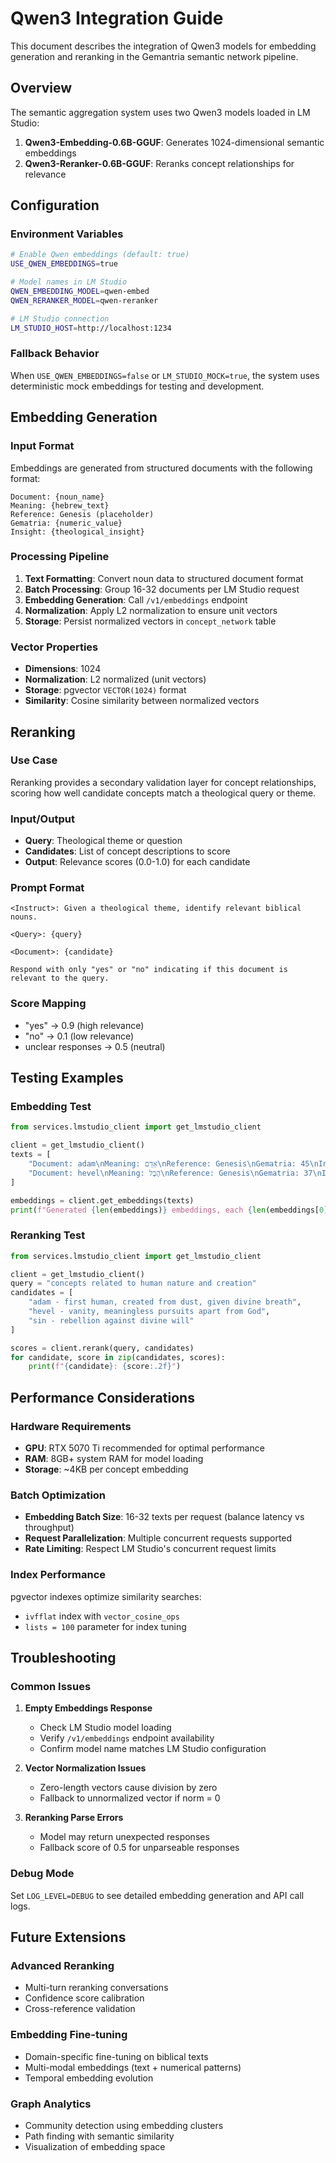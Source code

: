 # Qwen3 Integration Guide

This document describes the integration of Qwen3 models for embedding generation and reranking in the Gemantria semantic network pipeline.

## Overview

The semantic aggregation system uses two Qwen3 models loaded in LM Studio:

1. **Qwen3-Embedding-0.6B-GGUF**: Generates 1024-dimensional semantic embeddings
2. **Qwen3-Reranker-0.6B-GGUF**: Reranks concept relationships for relevance

## Configuration

### Environment Variables

```bash
# Enable Qwen embeddings (default: true)
USE_QWEN_EMBEDDINGS=true

# Model names in LM Studio
QWEN_EMBEDDING_MODEL=qwen-embed
QWEN_RERANKER_MODEL=qwen-reranker

# LM Studio connection
LM_STUDIO_HOST=http://localhost:1234
```

### Fallback Behavior

When `USE_QWEN_EMBEDDINGS=false` or `LM_STUDIO_MOCK=true`, the system uses deterministic mock embeddings for testing and development.

## Embedding Generation

### Input Format

Embeddings are generated from structured documents with the following format:

```
Document: {noun_name}
Meaning: {hebrew_text}
Reference: Genesis (placeholder)
Gematria: {numeric_value}
Insight: {theological_insight}
```

### Processing Pipeline

1. **Text Formatting**: Convert noun data to structured document format
2. **Batch Processing**: Group 16-32 documents per LM Studio request
3. **Embedding Generation**: Call `/v1/embeddings` endpoint
4. **Normalization**: Apply L2 normalization to ensure unit vectors
5. **Storage**: Persist normalized vectors in `concept_network` table

### Vector Properties

- **Dimensions**: 1024
- **Normalization**: L2 normalized (unit vectors)
- **Storage**: pgvector `VECTOR(1024)` format
- **Similarity**: Cosine similarity between normalized vectors

## Reranking

### Use Case

Reranking provides a secondary validation layer for concept relationships, scoring how well candidate concepts match a theological query or theme.

### Input/Output

- **Query**: Theological theme or question
- **Candidates**: List of concept descriptions to score
- **Output**: Relevance scores (0.0-1.0) for each candidate

### Prompt Format

```
<Instruct>: Given a theological theme, identify relevant biblical nouns.

<Query>: {query}

<Document>: {candidate}

Respond with only "yes" or "no" indicating if this document is relevant to the query.
```

### Score Mapping

- "yes" → 0.9 (high relevance)
- "no" → 0.1 (low relevance)
- unclear responses → 0.5 (neutral)

## Testing Examples

### Embedding Test

```python
from services.lmstudio_client import get_lmstudio_client

client = get_lmstudio_client()
texts = [
    "Document: adam\nMeaning: אָדָם\nReference: Genesis\nGematria: 45\nInsight: First human created by God",
    "Document: hevel\nMeaning: הֶבֶל\nReference: Genesis\nGematria: 37\nInsight: Meaningless pursuits without God"
]

embeddings = client.get_embeddings(texts)
print(f"Generated {len(embeddings)} embeddings, each {len(embeddings[0])} dimensions")
```

### Reranking Test

```python
from services.lmstudio_client import get_lmstudio_client

client = get_lmstudio_client()
query = "concepts related to human nature and creation"
candidates = [
    "adam - first human, created from dust, given divine breath",
    "hevel - vanity, meaningless pursuits apart from God",
    "sin - rebellion against divine will"
]

scores = client.rerank(query, candidates)
for candidate, score in zip(candidates, scores):
    print(f"{candidate}: {score:.2f}")
```

## Performance Considerations

### Hardware Requirements

- **GPU**: RTX 5070 Ti recommended for optimal performance
- **RAM**: 8GB+ system RAM for model loading
- **Storage**: ~4KB per concept embedding

### Batch Optimization

- **Embedding Batch Size**: 16-32 texts per request (balance latency vs throughput)
- **Request Parallelization**: Multiple concurrent requests supported
- **Rate Limiting**: Respect LM Studio's concurrent request limits

### Index Performance

pgvector indexes optimize similarity searches:
- `ivfflat` index with `vector_cosine_ops`
- `lists = 100` parameter for index tuning

## Troubleshooting

### Common Issues

1. **Empty Embeddings Response**
   - Check LM Studio model loading
   - Verify `/v1/embeddings` endpoint availability
   - Confirm model name matches LM Studio configuration

2. **Vector Normalization Issues**
   - Zero-length vectors cause division by zero
   - Fallback to unnormalized vector if norm = 0

3. **Reranking Parse Errors**
   - Model may return unexpected responses
   - Fallback score of 0.5 for unparseable responses

### Debug Mode

Set `LOG_LEVEL=DEBUG` to see detailed embedding generation and API call logs.

## Future Extensions

### Advanced Reranking

- Multi-turn reranking conversations
- Confidence score calibration
- Cross-reference validation

### Embedding Fine-tuning

- Domain-specific fine-tuning on biblical texts
- Multi-modal embeddings (text + numerical patterns)
- Temporal embedding evolution

### Graph Analytics

- Community detection using embedding clusters
- Path finding with semantic similarity
- Visualization of embedding space
